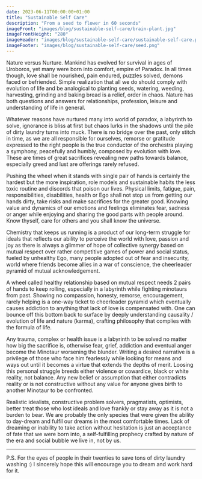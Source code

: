 ```yaml
---
date: 2023-06-11T00:00:00+01:00
title: "Sustainable Self Care"
description: "From a seed to flower in 60 seconds"
imageFront: "images/blog/sustainable-self-care/brain-plant.jpg"
imageFrontHeight: "280"
imageHeader: "images/blog/sustainable-self-care/sustainable-self-care.png"
imageFooter: "images/blog/sustainable-self-care/seed.png"
---
```


Nature versus Nurture. Mankind has evolved for survival in ages of Uroboros, yet many were born into comfort, empire of Paradox.
In all times though, love shall be nourished, pain endured, puzzles solved, demons faced or befriended.
Simple realization that all we do should comply with evolution of life and be analogical to planting seeds,
watering, weeding, harvesting, grinding and baking bread is a relief, order in chaos. Nature has both questions
and answers for relationships, profession, leisure and understanding of life in general.

Whatever reasons have nurtured many into world of paradox, a labyrinth to solve, ignorance is bliss at first but chaos lurks
in the shadows until the pile of dirty laundry turns into muck. There is no bridge over the past, only stitch in time,
as we are all responsible for ourselves, remorse or gratitude expressed to the right people is the true conductor of the
orchestra playing a symphony, peacefully and humbly, composed by evolution with love. These are times of great sacrifices
revealing new paths towards balance, especially greed and lust are offerings rarely refused.

Pushing the wheel when it stands with single pair of hands is certainly the hardest but the more inspiration,
role models and sustainable habits the less toxic routine and discords that poison our lives. Physical limits, 
fatigue, pain, responsibilities, disabilities, health or Ego shall not stop us from getting our hands dirty, take risks
and make sacrifices for the greater good. Knowing value and dynamics of our emotions and feelings eliminates fear, sadness or anger
while enjoying and sharing the good parts with people around. Know thyself, care for others and you shall know the universe.

Chemistry that keeps us running is a product of our long-term struggle for ideals that reflects our ability to perceive
the world with love, passion and joy as there is always a glimmer of hope of collective synergy based on mutual respect
over rather competitive games of power and social status, fueled by unhealthy Ego, many people adopted out of fear
and insecurity, world where friends become allies in a war of conscience, the cheerleader pyramid of mutual acknowledgement.

A wheel called healthy relationship based on mutual respect needs 2 pairs of hands to keep rolling, especially in a labyrinth
while fighting minotaurs from past. Showing no compassion, honesty, remorse, encouragement, rarely helping is a one-way ticket
to cheerleader pyramid which eventually causes addiction to anything that lack of love is compensated with. One can bounce off
this bottom back to surface by deeply understanding causality / evolution of life and nature (karma), crafting philosophy
that complies with the formula of life.

Any trauma, complex or health issue is a labyrinth to be solved no matter how big the sacrifice is, otherwise fear, grief,
addiction and eventual anger become the Minotaur worsening the blunder. Writing a desired narrative is a privilege of
those who face him fearlessly while looking for means and ways out until it becomes a virtue that extends the depths of
merit. Loosing this personal struggle breeds either violence or cowardice, black or white reality, not balance. Any new
belief or assumption that either contradicts reality or is not constructive without any value for anyone gives birth to
another Minotaur to be confronted. 

Realistic idealists, constructive problem solvers, pragmatists, optimists, better treat those who lost ideals and love
frankly or stay away as it is not a burden to bear. We are probably the only species that were given the ability to day-dream
and fulfil our dreams in the most comfortable times. Lack of dreaming or inability to take action without
hesitation is just an acceptance of fate that we were born into, a self-fulfilling prophecy crafted by nature of the era and
social bubble we live in, not by us.

---

P.S. For the eyes of people in their twenties to save tons of dirty laundry washing :) I sincerely hope this will encourage you to dream and work hard for it. 